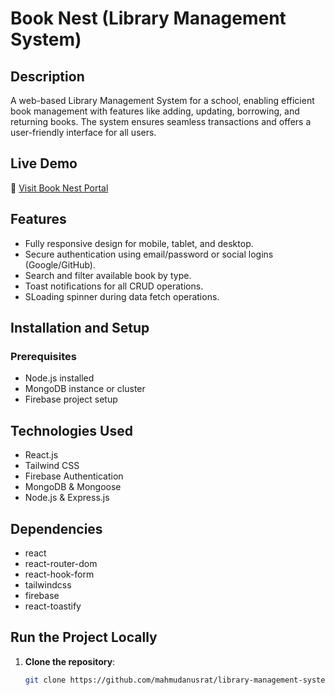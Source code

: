 # Book Nest (Library Management System)

## Description
A web-based Library Management System for a school, enabling efficient book management with features like adding, updating, borrowing, and returning books. The system ensures seamless transactions and offers a user-friendly interface for all users.

## Live Demo
🔗 [Visit Book Nest Portal](https://library-management-72d8f.web.app/)

## Features
- Fully responsive design for mobile, tablet, and desktop.
- Secure authentication using email/password or social logins (Google/GitHub).
- Search and filter available book by type.
- Toast notifications for all CRUD operations.
- SLoading spinner during data fetch operations.

## Installation and Setup

### Prerequisites
- Node.js installed
- MongoDB instance or cluster
- Firebase project setup


## Technologies Used
- React.js
- Tailwind CSS
- Firebase Authentication
- MongoDB & Mongoose
- Node.js & Express.js

    
## Dependencies
- react
- react-router-dom
- react-hook-form
- tailwindcss
- firebase
- react-toastify

## Run the Project Locally

1. **Clone the repository**:
   ```bash
   git clone https://github.com/mahmudanusrat/library-management-system.git
